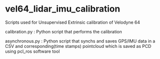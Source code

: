 # vel64_lidar_imu_calibration
Scripts used for Unsupervised Extrinsic calibration of Velodyne 64 

calibration.py : Python script that performs the calibration

asynchronous.py : Python script that synchs and saves GPS/IMU data in a CSV and corresponding(time stamps) pointcloud which is saved as PCD using pcl_ros software tool
